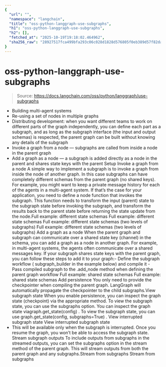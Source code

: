 ```yaml
---
{
  "url": "",
  "namespace": "langchain",
  "title": "oss-python-langgraph-use-subgraphs",
  "h1": "oss-python-langgraph-use-subgraphs",
  "h2": [],
  "fetched_at": "2025-10-19T19:18:02.464962",
  "sha256_raw": "28927517fca499bfa293c06c028d1828d576805f0eb389d57f82daae4646083b"
}
---
```


# oss-python-langgraph-use-subgraphs

> Source: https://docs.langchain.com/oss/python/langgraph/use-subgraphs

- Building multi-agent systems
- Re-using a set of nodes in multiple graphs
- Distributing development: when you want different teams to work on different parts of the graph independently, you can define each part as a subgraph, and as long as the subgraph interface (the input and output schemas) is respected, the parent graph can be built without knowing any details of the subgraph
- Invoke a graph from a node — subgraphs are called from inside a node in the parent graph
- Add a graph as a node — a subgraph is added directly as a node in the parent and shares state keys with the parent
Setup
Invoke a graph from a node
A simple way to implement a subgraph is to invoke a graph from inside the node of another graph. In this case subgraphs can have completely different schemas from the parent graph (no shared keys). For example, you might want to keep a private message history for each of the agents in a multi-agent system. If that’s the case for your application, you need to define a node function that invokes the subgraph. This function needs to transform the input (parent) state to the subgraph state before invoking the subgraph, and transform the results back to the parent state before returning the state update from the node.Full example: different state schemas
Full example: different state schemas
Full example: different state schemas (two levels of subgraphs)
Full example: different state schemas (two levels of subgraphs)
Add a graph as a node
When the parent graph and subgraph can communicate over a shared state key (channel) in the schema, you can add a graph as a node in another graph. For example, in multi-agent systems, the agents often communicate over a shared messages key. If your subgraph shares state keys with the parent graph, you can follow these steps to add it to your graph:- Define the subgraph workflow (
subgraph_builder
in the example below) and compile it - Pass compiled subgraph to the
.add_node
method when defining the parent graph workflow
Full example: shared state schemas
Full example: shared state schemas
Add persistence
You only need to provide the checkpointer when compiling the parent graph. LangGraph will automatically propagate the checkpointer to the child subgraphs.View subgraph state
When you enable persistence, you can inspect the graph state (checkpoint) via the appropriate method. To view the subgraph state, you can use the subgraphs option. You can inspect the graph state viagraph.get_state(config)
. To view the subgraph state, you can use graph.get_state(config, subgraphs=True)
.
View interrupted subgraph state
View interrupted subgraph state
- This will be available only when the subgraph is interrupted. Once you resume the graph, you won’t be able to access the subgraph state.
Stream subgraph outputs
To include outputs from subgraphs in the streamed outputs, you can set the subgraphs option in the stream method of the parent graph. This will stream outputs from both the parent graph and any subgraphs.Stream from subgraphs
Stream from subgraphs